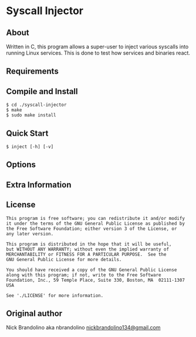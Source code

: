 # Syscall Injector

## About

Written in C, this program allows a super-user to inject various syscalls into running Linux services. This is done to test how services and binaries react.


Requirements
------------


Compile and Install
-------------------
    $ cd ./syscall-injector
    $ make
    $ sudo make install


Quick Start
-----------
    $ inject [-h] [-v]


Options
-------


Extra Information
-----------------


## License

    This program is free software; you can redistribute it and/or modify
    it under the terms of the GNU General Public License as published by
    the Free Software Foundation; either version 3 of the License, or
    any later version.

    This program is distributed in the hope that it will be useful,
    but WITHOUT ANY WARRANTY; without even the implied warranty of
    MERCHANTABILITY or FITNESS FOR A PARTICULAR PURPOSE.  See the
    GNU General Public License for more details.

    You should have received a copy of the GNU General Public License
    along with this program; if not, write to the Free Software
    Foundation, Inc., 59 Temple Place, Suite 330, Boston, MA  02111-1307  USA

    See './LICENSE' for more information.

## Original author

Nick Brandolino aka nbrandolino
nickbrandolino134@gmail.com
